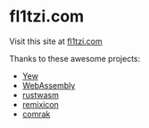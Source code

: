 # fl1tzi.com
Visit this site at [fl1tzi.com](http://fl1tzi.com)

Thanks to these awesome projects:

- [Yew](https://github.com/yewstack/yew)
- [WebAssembly](https://webassembly.org/)
- [rustwasm](https://github.com/rustwasm)
- [remixicon](https://remixicon.com/)
- [comrak](https://github.com/kivikakk/comrak)
